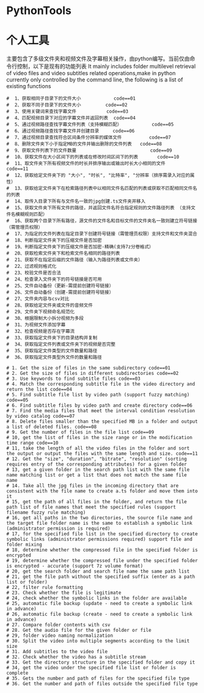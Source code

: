 # PythonTools
个人工具
=======


主要包含了多级文件夹和视频文件及字幕相关操作，由python编写。当前仅由命令行控制，以下是现有的功能列表
It mainly includes folder multilevel retrieval of video files and video subtitles related operations,make in python currently only controlled by the command line, 
the following is a list of existing functions

    #  1、获取相同子目录下的文件大小            code==01
    #  2、获取不同子目录下的文件大小         code==02
    #  3、使用关键词来查找字幕文件           code==03
    #  4、匹配视频目录下对应的字幕文件并返回列表  code==04
    #  5、通过视频路径查找字幕文件列表（支持模糊匹配）           code==05
    #  6、通过视频路径查找字幕文件并创建目录     code==06
    #  7、通过视频目录查找符合区间条件分辨率的媒体文件          code==07
    #  8、删除文件夹下小于指定MB的文件并输出删除的文件列表   code==08
    #  9、获取文件列表下的文件数量                           code==09
    #  10、获取文件在大小区间下的列表或在修改时间区间下的列表       code==10
    #  11、取文件夹下所有视频文件的时长并排序输出或输出时长大小相同的文件            code==11
    #  12、获取给定文件夹下的 "大小", "时长", "比特率", "分辨率（排序需录入对应的属性）
    #  13、获取给定文件夹下在检索路径列表中以相同文件名匹配的列表或获取不匹配相同文件名的列表
    #  14、取传入目录下所有与文件名一致的jpg创建.ts文件夹并移入
    #  15、获取文件夹下所有文件的路径，并返回文件名符合指定规则的文件路径列表 （支持文件名模糊规则匹配）
    #  16、获取两个目录下所有路径，源文件的文件名和目标文件的文件夹名一致则建立符号链接（需管理员权限）
    #  17、为指定的文件列表在指定目录下创建符号链接（需管理员权限）支持文件和文件夹混合
    #  18、判断指定文件夹下的压缩文件是否加密
    #  19、判断指定文件夹下的压缩文件是否加密-精确(支持7z分卷格式）
    #  20、获取检索文件夹下和检索文件名相同的路径列表
    #  21、获取不在指定后缀的文件路径（输入为路径列表或文件夹）
    #  22、过滤规则格式化
    #  23、校验文件是否合法
    #  24、检查录入文件夹下的符号链接是否可用
    #  25、文件自动备份（更新-需提前创建符号链接）
    #  26、文件自动备份（创建-需提前创建符号链接）
    #  27、文件夹内容与csv对比
    #  28、获取给定文件夹或文件的音频文件
    #  29、文件夹下视频命名规范化
    #  30、根据限制大小拆分视频为多段
    #  31、为视频文件添加字幕
    #  32、检查视频是否存在字幕流
    #  33、获取指定文件夹下的目录结构并复制
    #  34、获取指定文件列表或文件夹下的视频是否完整
    #  35、获取指定文件类型的文件数量和路径
    #  36、获取指定文件类型外文件的数量和路径
    
    # 1. Get the size of files in the same subdirectory code==01
    # 2. Get the size of files in different subdirectories code==02
    # 3. Use keywords to find subtitle files code==03
    # 4. Match the corresponding subtitle file in the video directory and return the list code==04
    # 5. Find subtitle file list by video path (support fuzzy matching) code==05
    # 6. Find subtitle files by video path and create directory code==06
    # 7. Find the media files that meet the interval condition resolution by video catalog code==07
    # 8. Delete files smaller than the specified MB in a folder and output a list of deleted files. code==08
    # 9. Get the number of files in the file list code==09
    # 10, get the list of files in the size range or in the modification time range code==10
    # 11, take the length of all the video files in the folder and sort the output or output the files with the same length and size. code==11
    # 12. Get the "size", "duration", "bitrate", "resolution" (sorting requires entry of the corresponding attributes) for a given folder
    # 13, get a given folder in the search path list with the same file name matching list or get a list that does not match the same file name
    # 14. Take all the jpg files in the incoming directory that are consistent with the file name to create a.ts folder and move them into it
    # 15, get the path of all files in the folder, and return the file path list of file names that meet the specified rules (support filename fuzzy rule matching)
    # 16, get all paths in the two directories, the source file name and the target file folder name is the same to establish a symbolic link (administrator permission is required)
    # 17, for the specified file list in the specified directory to create symbolic links (administrator permissions required) support file and folder mixing
    # 18, determine whether the compressed file in the specified folder is encrypted
    # 19, determine whether the compressed file under the specified folder is encrypted - accurate (support 7z volume format)
    # 20, get the search folder and search file name the same path list
    # 21, get the file path without the specified suffix (enter as a path list or folder)
    # 22, filter rule formatting
    # 23. Check whether the file is legitimate
    # 24, check whether the symbolic links in the folder are available
    # 25, automatic file backup (update - need to create a symbolic link in advance)
    # 26, automatic file backup (create - need to create a symbolic link in advance)
    # 27. Compare folder contents with csv
    # 28. Get the audio file for the given folder or file
    # 29, folder video naming normalization
    # 30. Split the video into multiple segments according to the limit size
    # 31. Add subtitles to the video file
    # 32. Check whether the video has a subtitle stream
    # 33. Get the directory structure in the specified folder and copy it
    # 34, get the video under the specified file list or folder is complete
    # 35. Gets the number and path of files for the specified file type
    # 36. Get the number and path of files outside the specified file type

  
